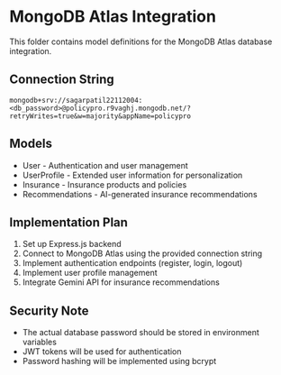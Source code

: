 
# MongoDB Atlas Integration

This folder contains model definitions for the MongoDB Atlas database integration.

## Connection String

```
mongodb+srv://sagarpatil22112004:<db_password>@policypro.r9vaghj.mongodb.net/?retryWrites=true&w=majority&appName=policypro
```

## Models

- User - Authentication and user management
- UserProfile - Extended user information for personalization
- Insurance - Insurance products and policies
- Recommendations - AI-generated insurance recommendations

## Implementation Plan

1. Set up Express.js backend
2. Connect to MongoDB Atlas using the provided connection string
3. Implement authentication endpoints (register, login, logout)
4. Implement user profile management
5. Integrate Gemini API for insurance recommendations

## Security Note

- The actual database password should be stored in environment variables
- JWT tokens will be used for authentication
- Password hashing will be implemented using bcrypt
